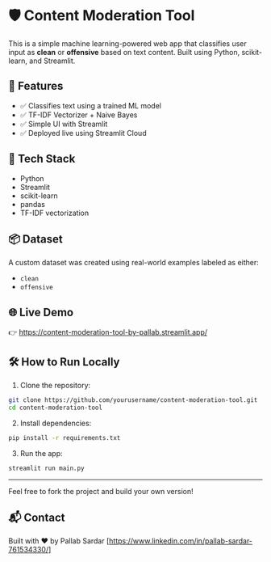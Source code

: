 # 🛡️ Content Moderation Tool

This is a simple machine learning-powered web app that classifies user input as **clean** or **offensive** based on text content. Built using Python, scikit-learn, and Streamlit.

## 🚀 Features

- ✅ Classifies text using a trained ML model
- ✅ TF-IDF Vectorizer + Naive Bayes
- ✅ Simple UI with Streamlit
- ✅ Deployed live using Streamlit Cloud

## 🧠 Tech Stack

- Python
- Streamlit
- scikit-learn
- pandas
- TF-IDF vectorization

## 📦 Dataset

A custom dataset was created using real-world examples labeled as either:
- `clean`
- `offensive`


## 🌐 Live Demo

👉 https://content-moderation-tool-by-pallab.streamlit.app/

## 🛠 How to Run Locally

1. Clone the repository:

```bash
git clone https://github.com/yourusername/content-moderation-tool.git
cd content-moderation-tool
```

2. Install dependencies:

```bash
pip install -r requirements.txt
```

3. Run the app:

```bash
streamlit run main.py
```

---

Feel free to fork the project and build your own version!

## 📬 Contact

Built with ❤️ by Pallab Sardar  [https://www.linkedin.com/in/pallab-sardar-761534330/]
